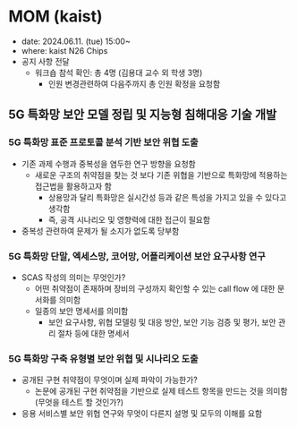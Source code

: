# MOM (kaist)
- date: 2024.06.11. (tue) 15:00~
- where: kaist N26 Chips
- 공지 사항 전달
  - 워크숍 참석 확인: 총 4명 (김용대 교수 외 학생 3명)
    - 인원 변경관련하여 다음주까지 총 인원 확정을 요청함

## 5G 특화망 보안 모델 정립 및 지능형 침해대응 기술 개발

### 5G 특화망 표준 프로토콜 분석 기반 보안 위협 도출
- 기존 과제 수행과 중복성을 염두한 연구 방향을 요청함
  - 새로운 구조의 취약점을 찾는 것 보다 기존 위협을 기반으로 특화망에 적용하는 접근법을 활용하고자 함
    - 상용망과 달리 특화망은 실시간성 등과 같은 특성을 가지고 있을 수 있다고 생각함
    - 즉, 공격 시나리오 및 영향력에 대한 접근이 필요함
- 중복성 관련하여 문제가 될 소지가 없도록 당부함

### 5G 특화망 단말, 엑세스망, 코어망, 어플리케이션 보안 요구사항 연구
- SCAS 작성의 의미는 무엇인가?
  - 어떤 취약점이 존재하며 장비의 구성까지 확인할 수 있는 call flow 에 대한 문서화를 의미함 
  - 일종의 보안 명세서를 의미함
    - 보안 요구사항, 위협 모델링 및 대응 방안, 보안 기능 검증 및 평가, 보안 관리 절차 등에 대한 명세서

### 5G 특화망 구축 유형별 보안 위협 및 시나리오 도출
- 공개된 구현 취약점이 무엇이며 실제 파악이 가능한가?
  - 논문에 공개된 구현 취약점을 기반으로 실제 테스트 항목을 만드는 것을 의미함 (무엇을 테스트 할 것인가?)
- 응용 서비스별 보안 위협 연구와 무엇이 다른지 설명 및 모두의 이해를 요함
